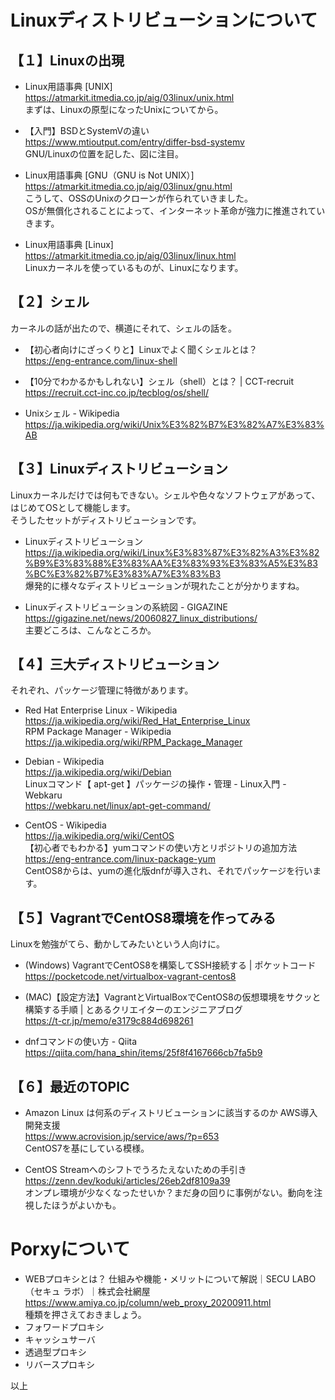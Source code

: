 # Linuxディストリビューションについて

## 【１】Linuxの出現

* Linux用語事典 [UNIX]
<br>https://atmarkit.itmedia.co.jp/aig/03linux/unix.html
<br>まずは、Linuxの原型になったUnixについてから。

* 【入門】BSDとSystemVの違い
<br>https://www.mtioutput.com/entry/differ-bsd-systemv
<br>GNU/Linuxの位置を記した、図に注目。

* Linux用語事典 [GNU（GNU is Not UNIX）]
<br>https://atmarkit.itmedia.co.jp/aig/03linux/gnu.html
<br>こうして、OSSのUnixのクローンが作られていきました。
<br>OSが無償化されることによって、インターネット革命が強力に推進されていきます。

* Linux用語事典 [Linux]
<br>https://atmarkit.itmedia.co.jp/aig/03linux/linux.html
<br>Linuxカーネルを使っているものが、Linuxになります。

## 【２】シェル
カーネルの話が出たので、横道にそれて、シェルの話を。

* 【初心者向けにざっくりと】Linuxでよく聞くシェルとは？
<br>https://eng-entrance.com/linux-shell

* 【10分でわかるかもしれない】シェル（shell）とは？ | CCT-recruit
<br>https://recruit.cct-inc.co.jp/tecblog/os/shell/

* Unixシェル - Wikipedia
<br>https://ja.wikipedia.org/wiki/Unix%E3%82%B7%E3%82%A7%E3%83%AB


## 【３】Linuxディストリビューション
Linuxカーネルだけでは何もできない。シェルや色々なソフトウェアがあって、はじめてOSとして機能します。
<br>そうしたセットがディストリビューションです。

* Linuxディストリビューション
<br>https://ja.wikipedia.org/wiki/Linux%E3%83%87%E3%82%A3%E3%82%B9%E3%83%88%E3%83%AA%E3%83%93%E3%83%A5%E3%83%BC%E3%82%B7%E3%83%A7%E3%83%B3
<br>爆発的に様々なディストリビューションが現れたことが分かりますね。

* Linuxディストリビューションの系統図 - GIGAZINE
<br>https://gigazine.net/news/20060827_linux_distributions/
<br>主要どころは、こんなところか。

## 【４】三大ディストリビューション
それぞれ、パッケージ管理に特徴があります。

* Red Hat Enterprise Linux - Wikipedia
<br>https://ja.wikipedia.org/wiki/Red_Hat_Enterprise_Linux
<br>RPM Package Manager - Wikipedia
<br>https://ja.wikipedia.org/wiki/RPM_Package_Manager

* Debian - Wikipedia
<br>https://ja.wikipedia.org/wiki/Debian
<br>Linuxコマンド【 apt-get 】パッケージの操作・管理 - Linux入門 - Webkaru
<br>https://webkaru.net/linux/apt-get-command/

* CentOS - Wikipedia
<br>https://ja.wikipedia.org/wiki/CentOS
<br>【初心者でもわかる】yumコマンドの使い方とリポジトリの追加方法
<br>https://eng-entrance.com/linux-package-yum
<br>CentOS8からは、yumの進化版dnfが導入され、それでパッケージを行います。

## 【５】VagrantでCentOS8環境を作ってみる
Linuxを勉強がてら、動かしてみたいという人向けに。

* (Windows) VagrantでCentOS8を構築してSSH接続する  |  ポケットコード
<br>https://pocketcode.net/virtualbox-vagrant-centos8

* (MAC)【設定方法】VagrantとVirtualBoxでCentOS8の仮想環境をサクッと構築する手順 | とあるクリエイターのエンジニアブログ
<br>https://t-cr.jp/memo/e3179c884d698261

* dnfコマンドの使い方 - Qiita
<br>https://qiita.com/hana_shin/items/25f8f4167666cb7fa5b9

## 【６】最近のTOPIC

* Amazon Linux は何系のディストリビューションに該当するのか AWS導入開発支援
<br>https://www.acrovision.jp/service/aws/?p=653
<br>CentOS7を基にしている模様。

* CentOS Streamへのシフトでうろたえないための手引き
<br>https://zenn.dev/koduki/articles/26eb2df8109a39
<br>オンプレ環境が少なくなったせいか？まだ身の回りに事例がない。動向を注視したほうがよいかも。

# Porxyについて

* WEBプロキシとは？ 仕組みや機能・メリットについて解説｜SECU LABO（セキュ ラボ）｜株式会社網屋
<br>https://www.amiya.co.jp/column/web_proxy_20200911.html
<br>種類を押さえておきましょう。
* フォワードプロキシ
* キャッシュサーバ
* 透過型プロキシ
* リバースプロキシ

以上
